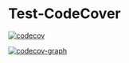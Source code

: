 # Test-CodeCover

[![codecov](https://codecov.io/gh/NetDefender/Test-CodeCover/graph/badge.svg?token=HFEJRJRAN2)](https://codecov.io/gh/NetDefender/Test-CodeCover)


[![codecov-graph](https://codecov.io/gh/NetDefender/Test-CodeCover/graphs/tree.svg?token=HFEJRJRAN2)](https://codecov.io/gh/NetDefender/Test-CodeCover)

